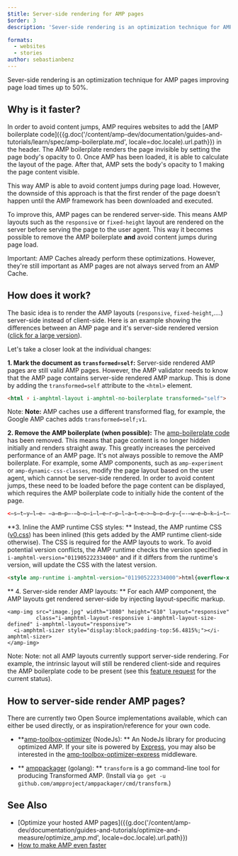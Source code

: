 ```yaml
---
$title: Server-side rendering for AMP pages
$order: 3
description: 'Sever-side rendering is an optimization technique for AMP pages improving page load times by up to 50%.'

formats:
  - websites
  - stories
author: sebastianbenz
---
```

Sever-side rendering is an optimization technique for AMP pages improving page load times up to 50%. 

## Why is it faster?

In order to avoid content jumps, AMP requires websites to add the [AMP boilerplate code]({{g.doc('/content/amp-dev/documentation/guides-and-tutorials/learn/spec/amp-boilerplate.md', locale=doc.locale).url.path}}) in the header.  The AMP boilerplate renders the page invisible by setting the page body's opacity to 0.  Once AMP has been loaded, it is able to calculate the layout of the page. After that, AMP sets the body's opacity to 1 making the page content visible. 

This way AMP is able to avoid content jumps during page load.  However, the downside of this approach is that the first render of the page doesn't happen until the AMP framework has been downloaded and executed.

To improve this, AMP pages can be rendered server-side. This means AMP layouts such as the `responsive` or `fixed-height` layout are rendered on the server before serving the page to the user agent. This way it becomes possible to remove the AMP boilerplate **and** avoid content jumps during page load. 

Important: AMP Caches already perform these optimizations. However, they're still important as AMP pages are not always served from an AMP Cache.

## How does it work?

The basic idea is to render the AMP layouts (`responsive`, `fixed-height`,....) server-side instead of client-side. Here is an example showing the differences between an AMP page and it's server-side rendered version ([click for a large version](/static/img/docs/guides/optimized-amp-diff.png)).

<a href="/static/img/docs/guides/optimized-amp-diff.png"><amp-img lightbox layout="responsive" width="2560" height="773" src="/static/img/docs/guides/optimized-amp-diff.png"></amp-img></a> 

Let's take a closer look at the individual changes:

&#8291;**1. Mark the document as `transformed=self`:** Server-side rendered AMP pages are still valid AMP pages. However, the AMP validator needs to know that the AMP page contains server-side rendered AMP markup. This is done by adding the `transformed=self` attribute to the `<html>` element.

```html
<html ⚡ i-amphtml-layout i-amphtml-no-boilerplate transformed="self">
```

Note: **Note:** AMP caches use a different transformed flag, for example, the Google AMP caches adds `transformed=self;v1`.

&#8291;**2. Remove the AMP boilerplate (when possible):** The [amp-boilerplate code](https://amp.dev/documentation/guides-and-tutorials/learn/spec/amp-boilerplate) has been removed. This means that page content is no longer hidden initially and renders straight away. This greatly increases the perceived performance of an AMP page. It's not always possible to remove the AMP boilerplate. For example, some AMP components, such as `amp-experiment` or `amp-dynamic-css-classes`, modify the page layout based on the user agent, which cannot be server-side rendered. In order to avoid content jumps, these need to be loaded before the page content can be displayed, which requires the AMP boilerplate code to initially hide the content of the page.

```html
<̶s̶t̶y̶l̶e̶ ̶a̶m̶p̶-̶b̶o̶i̶l̶e̶r̶p̶l̶a̶t̶e̶>̶b̶o̶d̶y̶{̶-̶w̶e̶b̶k̶i̶t̶-̶a̶n̶i̶m̶a̶t̶i̶o̶n̶:̶-̶a̶m̶p̶-̶s̶t̶a̶r̶t̶ ̶8̶s̶ ̶s̶t̶e̶p̶s̶(̶1̶,̶e̶n̶d̶)̶ ̶0̶s̶ ̶1̶ ̶n̶o̶r̶m̶a̶l̶ ̶b̶o̶t̶h̶;̶-̶m̶o̶z̶-̶a̶n̶i̶m̶a̶t̶i̶o̶n̶:̶-̶a̶m̶p̶-̶s̶t̶a̶r̶t̶ ̶8̶s̶ ̶s̶t̶e̶p̶s̶(̶1̶,̶e̶n̶d̶)̶ ̶0̶s̶ ̶1̶ ̶n̶o̶r̶m̶a̶l̶ ̶b̶o̶t̶h̶;̶-̶m̶s̶-̶a̶n̶i̶m̶a̶t̶i̶o̶n̶:̶-̶a̶m̶p̶-̶s̶t̶a̶r̶t̶ ̶8̶s̶ ̶s̶t̶e̶p̶s̶(̶1̶,̶e̶n̶d̶)̶ ̶0̶s̶ ̶1̶ ̶n̶o̶r̶m̶a̶l̶ ̶b̶o̶t̶h̶;̶a̶n̶i̶m̶a̶t̶i̶o̶n̶:̶-̶a̶m̶p̶-̶s̶t̶a̶r̶t̶ ̶8̶s̶ ̶s̶t̶e̶p̶s̶(̶1̶,̶e̶n̶d̶)̶ ̶0̶s̶ ̶1̶ ̶n̶o̶r̶m̶a̶l̶ ̶b̶o̶t̶h̶}̶@̶-̶w̶e̶b̶k̶i̶t̶-̶k̶e̶y̶f̶r̶a̶m̶e̶s̶ ̶-̶a̶m̶p̶-̶s̶t̶a̶r̶t̶{̶f̶r̶o̶m̶{̶v̶i̶s̶i̶b̶i̶l̶i̶t̶y̶:̶h̶i̶d̶d̶e̶n̶}̶t̶o̶{̶v̶i̶s̶i̶b̶i̶l̶i̶t̶y̶:̶v̶i̶s̶i̶b̶l̶e̶}̶}̶@̶-̶m̶o̶z̶-̶k̶e̶y̶f̶r̶a̶m̶e̶s̶ ̶-̶a̶m̶p̶-̶s̶t̶a̶r̶t̶{̶f̶r̶o̶m̶{̶v̶i̶s̶i̶b̶i̶l̶i̶t̶y̶:̶h̶i̶d̶d̶e̶n̶}̶t̶o̶{̶v̶i̶s̶i̶b̶i̶l̶i̶t̶y̶:̶v̶i̶s̶i̶b̶l̶e̶}̶}̶@̶-̶m̶s̶-̶k̶e̶y̶f̶r̶a̶m̶e̶s̶ ̶-̶a̶m̶p̶-̶s̶t̶a̶r̶t̶{̶f̶r̶o̶m̶{̶v̶i̶s̶i̶b̶i̶l̶i̶t̶y̶:̶h̶i̶d̶d̶e̶n̶}̶t̶o̶{̶v̶i̶s̶i̶b̶i̶l̶i̶t̶y̶:̶v̶i̶s̶i̶b̶l̶e̶}̶}̶@̶-̶o̶-̶k̶e̶y̶f̶r̶a̶m̶e̶s̶ ̶-̶a̶m̶p̶-̶s̶t̶a̶r̶t̶{̶f̶r̶o̶m̶{̶v̶i̶s̶i̶b̶i̶l̶i̶t̶y̶:̶h̶i̶d̶d̶e̶n̶}̶t̶o̶{̶v̶i̶s̶i̶b̶i̶l̶i̶t̶y̶:̶v̶i̶s̶i̶b̶l̶e̶}̶}̶@̶k̶e̶y̶f̶r̶a̶m̶e̶s̶ ̶-̶a̶m̶p̶-̶s̶t̶a̶r̶t̶{̶f̶r̶o̶m̶{̶v̶i̶s̶i̶b̶i̶l̶i̶t̶y̶:̶h̶i̶d̶d̶e̶n̶}̶t̶o̶{̶v̶i̶s̶i̶b̶i̶l̶i̶t̶y̶:̶v̶i̶s̶i̶b̶l̶e̶}̶}̶<̶/̶s̶t̶y̶l̶e̶>̶<̶n̶o̶s̶c̶r̶i̶p̶t̶>̶<̶s̶t̶y̶l̶e̶ ̶a̶m̶p̶-̶b̶o̶i̶l̶e̶r̶p̶l̶a̶t̶e̶>̶b̶o̶d̶y̶{̶-̶w̶e̶b̶k̶i̶t̶-̶a̶n̶i̶m̶a̶t̶i̶o̶n̶:̶n̶o̶n̶e̶;̶-̶m̶o̶z̶-̶a̶n̶i̶m̶a̶t̶i̶o̶n̶:̶n̶o̶n̶e̶;̶-̶m̶s̶-̶a̶n̶i̶m̶a̶t̶i̶o̶n̶:̶n̶o̶n̶e̶;̶a̶n̶i̶m̶a̶t̶i̶o̶n̶:̶n̶o̶n̶e̶}̶<̶/̶s̶t̶y̶l̶e̶>̶<̶/̶n̶o̶s̶c̶r̶i̶p̶t̶>̶
```


&#8291;**3. Inline the AMP runtime CSS styles: ** Instead, the AMP runtime CSS ([v0.css](https://cdn.ampproject.org/v0.css)) has been inlined (this gets added by the AMP runtime client-side otherwise). The CSS is required for the AMP layouts to work. To avoid potential version conflicts, the AMP runtime checks the version specified in `i-amphtml-version="011905222334000"` and if it differs from the runtime's version, will update the CSS with the latest version. 

```html
<style amp-runtime i-amphtml-version="011905222334000">html{overflow-x:hidden!important}html.i-amphtml-...</style>
```

&#8291;** 4. Server-side render AMP layouts: ** For each AMP component, the AMP layouts get rendered server-side by injecting layout-specific markup. 

```
<amp-img src="image.jpg" width="1080" height="610" layout="responsive" 
         class="i-amphtml-layout-responsive i-amphtml-layout-size-defined" i-amphtml-layout="responsive">
  <i-amphtml-sizer style="display:block;padding-top:56.4815%;"></i-amphtml-sizer>
</amp-img>
```

Note: Note: not all AMP layouts currently support server-side rendering. For example, the intrinsic layout will still be rendered client-side and requires the AMP boilerplate code to be present (see this [feature request](https://github.com/ampproject/amphtml/issues/17686) for the current status).

## How to server-side render AMP pages?

There are currently two Open Source implementations available, which can either be used directly, or as inspiration/reference for your own code.

- **[amp-toolbox-optimizer](https://www.npmjs.com/package/amp-toolbox-optimizer) (NodeJs): ** An NodeJs library for producing optimized AMP. If your site is powered by [Express](https://expressjs.com/), you may also be interested in the [amp-toolbox-optimizer-express](https://www.npmjs.com/package/amp-toolbox-optimizer-express) middleware.

- ** [amppackager](https://github.com/ampproject/amppackager/tree/releases/transformer/) (golang): ** `transform` is a go command-line tool for producing Transformed AMP. (Install via `go get -u github.com/ampproject/amppackager/cmd/transform`.)

## See Also

*   [Optimize your hosted AMP pages]({{g.doc('/content/amp-dev/documentation/guides-and-tutorials/optimize-and-measure/optimize_amp.md', locale=doc.locale).url.path}})
*   [How to make AMP even faster](https://blog.amp.dev/2018/10/08/how-to-make-amp-even-faster/) 
